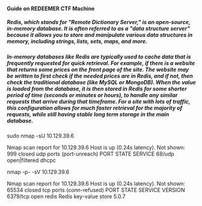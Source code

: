 #### Guide on REDEEMER CTF Machine

##### Redis, which stands for "Remote Dictionary Server," is an open-source, in-memory database. It is often referred to as a "data structure server" because it allows you to store and manipulate various data structures in memory, including strings, lists, sets, maps, and more. 

##### In-memory databases like Redis are typically used to cache data that is frequently requested for quick retrieval. For example, if there is a website that returns some prices on the front page of the site. The website may be written to first check if the needed prices are in Redis, and if not, then check the traditional database (like MySQL or MongoDB). When the value is loaded from the database, it is then stored in Redis for some shorter period of time (seconds or minutes or hours), to handle any similar requests that arrive during that timeframe. For a site with lots of traffic, this configuration allows for much faster retrieval for the majority of requests, while still having stable long term storage in the main database.

sudo nmap -sU 10.129.39.6

Nmap scan report for 10.129.39.6
Host is up (0.24s latency).
Not shown: 999 closed udp ports (port-unreach)
PORT   STATE         SERVICE
68/udp open|filtered dhcpc

nmap -p- -sV 10.129.39.6

Nmap scan report for 10.129.39.6
Host is up (0.24s latency).
Not shown: 65534 closed tcp ports (conn-refused)
PORT     STATE SERVICE VERSION
6379/tcp open  redis   Redis key-value store 5.0.7
